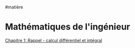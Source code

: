 #matière 
# Mathématiques de l'ingénieur

[Chapitre 1: Rappel - calcul différentiel et intégral](Rappel%20-%20calcul%20différentiel%20et%20intégral.md)

